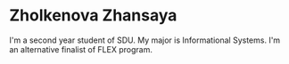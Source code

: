# Zholkenova Zhansaya
I'm a second year student of SDU. My major is Informational Systems. I'm an alternative finalist of FLEX program.